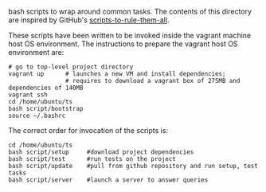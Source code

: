 bash scripts to wrap around common tasks.
The contents of this directory are inspired by GitHub's [scripts-to-rule-them-all](https://github.com/github/scripts-to-rule-them-all).

These scripts have been written to be invoked inside the vagrant machine host OS environment. The instructions to prepare the vagrant host OS environment are:
```shell
# go to top-level project directory
vagrant up      # launches a new VM and install dependencies;
                # requires to download a vagrant box of 275MB and dependencies of 140MB
vagrant ssh
cd /home/ubuntu/ts
bash script/bootstrap
source ~/.bashrc
```


The correct order for invocation of the scripts is:    
```shell
cd /home/ubuntu/ts
bash script/setup     #download project dependencies
bash script/test      #run tests on the project
bash script/update    #pull from github repository and run setup, test tasks
bash script/server    #launch a server to answer queries
```
